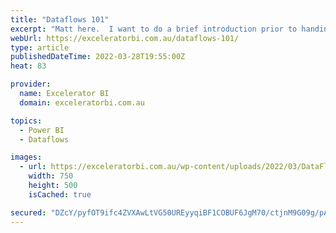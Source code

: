 ```yaml
---
title: "Dataflows 101"
excerpt: "Matt here.  I want to do a brief introduction prior to handing over to Roland.  I have known Roland for a couple of years now &#8211; he is a member of the Sydney Power BI User Group.  What I didn&#8217;t know until very recently is that he has the same [...]Read More »"
webUrl: https://exceleratorbi.com.au/dataflows-101/
type: article
publishedDateTime: 2022-03-28T19:55:00Z
heat: 83

provider:
  name: Excelerator BI
  domain: exceleratorbi.com.au

topics:
  - Power BI
  - Dataflows

images:
  - url: https://exceleratorbi.com.au/wp-content/uploads/2022/03/DataFlow-101-Practical-Guide-For-Business-Users-Blog.png
    width: 750
    height: 500
    isCached: true

secured: "DZcY/pyfOT9ifc4ZVXAwLtVG50UREyyqiBF1COBUF6JgM70/ctjnM9G09g/pAxKn3lVDH6vK24kgf55jmJLR4XiHahciFjiWhy+JcB253rw46sKrxtB1VPbDjZL+wGe3C7LDp58uwzprKM5/9OSHIuH2XlbvQY341ZbrJw47eSqxBFf17ACQgutUZdL4YKX/SipIlsBZ8pj5d+H+GjZFmTkX8bLGjPXHmuYT7/Icm5VpfEaqJ1FkBLKpb9dGFAcXSSpQo2Z6DANOEWMQ9rhVglM/2yjRkZj2M9V0eNtNPgxURVCtThRfxKM5orTB8mmSLZ8/ay8I6eFZs1505eYaYBAsLRDjbmG81iLk40zKSz0=;uRDidEPa/vZvJOX+9cFmKg=="
---
```


